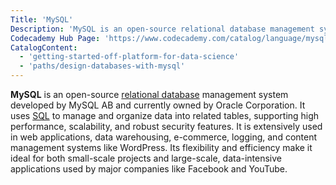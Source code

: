 ```yaml
---
Title: 'MySQL'
Description: 'MySQL is an open-source relational database management system (RDBMS) used for managing and organizing data with SQL.'
Codecademy Hub Page: 'https://www.codecademy.com/catalog/language/mysql'
CatalogContent:
  - 'getting-started-off-platform-for-data-science'
  - 'paths/design-databases-with-mysql'
---
```


**MySQL** is an open-source [relational database](https://www.codecademy.com/resources/docs/general/database/relational-database) management system developed by MySQL AB and currently owned by Oracle Corporation. It uses [SQL](https://www.codecademy.com/resources/docs/sql) to manage and organize data into related tables, supporting high performance, scalability, and robust security features. It is extensively used in web applications, data warehousing, e-commerce, logging, and content management systems like WordPress. Its flexibility and efficiency make it ideal for both small-scale projects and large-scale, data-intensive applications used by major companies like Facebook and YouTube.
